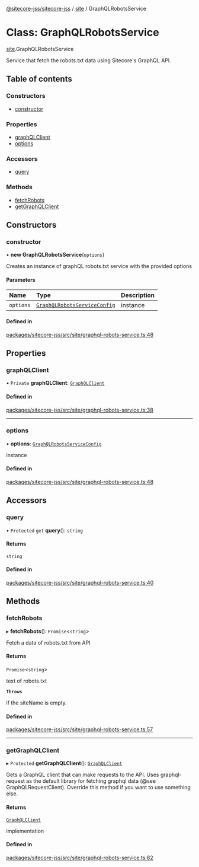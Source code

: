 [@sitecore-jss/sitecore-jss](../README.md) / [site](../modules/site.md) / GraphQLRobotsService

# Class: GraphQLRobotsService

[site](../modules/site.md).GraphQLRobotsService

Service that fetch the robots.txt data using Sitecore's GraphQL API.

## Table of contents

### Constructors

- [constructor](site.GraphQLRobotsService.md#constructor)

### Properties

- [graphQLClient](site.GraphQLRobotsService.md#graphqlclient)
- [options](site.GraphQLRobotsService.md#options)

### Accessors

- [query](site.GraphQLRobotsService.md#query)

### Methods

- [fetchRobots](site.GraphQLRobotsService.md#fetchrobots)
- [getGraphQLClient](site.GraphQLRobotsService.md#getgraphqlclient)

## Constructors

### constructor

• **new GraphQLRobotsService**(`options`)

Creates an instance of graphQL robots.txt service with the provided options

#### Parameters

| Name | Type | Description |
| :------ | :------ | :------ |
| `options` | [`GraphQLRobotsServiceConfig`](../modules/site.md#graphqlrobotsserviceconfig) | instance |

#### Defined in

[packages/sitecore-jss/src/site/graphql-robots-service.ts:48](https://github.com/Sitecore/jss/blob/727314bee/packages/sitecore-jss/src/site/graphql-robots-service.ts#L48)

## Properties

### graphQLClient

• `Private` **graphQLClient**: [`GraphQLClient`](../interfaces/index.GraphQLClient.md)

#### Defined in

[packages/sitecore-jss/src/site/graphql-robots-service.ts:38](https://github.com/Sitecore/jss/blob/727314bee/packages/sitecore-jss/src/site/graphql-robots-service.ts#L38)

___

### options

• **options**: [`GraphQLRobotsServiceConfig`](../modules/site.md#graphqlrobotsserviceconfig)

instance

#### Defined in

[packages/sitecore-jss/src/site/graphql-robots-service.ts:48](https://github.com/Sitecore/jss/blob/727314bee/packages/sitecore-jss/src/site/graphql-robots-service.ts#L48)

## Accessors

### query

• `Protected` `get` **query**(): `string`

#### Returns

`string`

#### Defined in

[packages/sitecore-jss/src/site/graphql-robots-service.ts:40](https://github.com/Sitecore/jss/blob/727314bee/packages/sitecore-jss/src/site/graphql-robots-service.ts#L40)

## Methods

### fetchRobots

▸ **fetchRobots**(): `Promise`\<`string`\>

Fetch a data of robots.txt from API

#### Returns

`Promise`\<`string`\>

text of robots.txt

**`Throws`**

if the siteName is empty.

#### Defined in

[packages/sitecore-jss/src/site/graphql-robots-service.ts:57](https://github.com/Sitecore/jss/blob/727314bee/packages/sitecore-jss/src/site/graphql-robots-service.ts#L57)

___

### getGraphQLClient

▸ `Protected` **getGraphQLClient**(): [`GraphQLClient`](../interfaces/index.GraphQLClient.md)

Gets a GraphQL client that can make requests to the API. Uses graphql-request as the default
library for fetching graphql data (@see GraphQLRequestClient). Override this method if you
want to use something else.

#### Returns

[`GraphQLClient`](../interfaces/index.GraphQLClient.md)

implementation

#### Defined in

[packages/sitecore-jss/src/site/graphql-robots-service.ts:82](https://github.com/Sitecore/jss/blob/727314bee/packages/sitecore-jss/src/site/graphql-robots-service.ts#L82)
